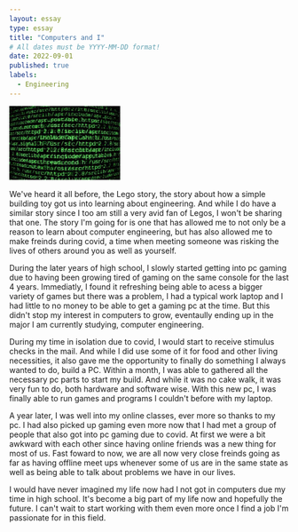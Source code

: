 ```yaml
---
layout: essay
type: essay
title: "Computers and I"
# All dates must be YYYY-MM-DD format!
date: 2022-09-01
published: true
labels:
  - Engineering
---
```


<img width="200px" 
     class="rounded float-start pe-4" 
     src="../img/coding.jpg" >

We've heard it all before, the Lego story, the story about how a simple building toy got us into learning about engineering. And while I do have a similar story since I too am still a very avid fan of Legos, I won't be sharing that one. The story I'm going for is one that has allowed me to not only be a reason to learn about computer engineering, but has also allowed me to make freinds during covid, a time when meeting someone was risking the lives of others around you as well as yourself.

During the later years of high school, I slowly started getting into pc gaming due to having been growing tired of gaming on the same console for the last 4 years. Immediatly, I found it refreshing being able to acess a bigger variety of games but there was a problem, I had a typical work laptop and I had little to no money to be able to get a gaming pc at the time. But this didn't stop my interest in computers to grow, eventaully ending up in the major I am currently studying, computer engineering. 

During my time in isolation due to covid, I would start to receive stimulus checks in the mail. And while I did use some of it for food and other living necessities, it also gave me the opportunity to finally do something I always wanted to do, build a PC. Within a month, I was able to gathered all the necessary pc parts to start my build. And while it was no cake walk, it was very fun to do, both hardware and software wise. With this new pc, I was finally able to run games and programs I couldn't before with my laptop. 

A year later, I was well into my online classes, ever more so thanks to my pc. I had also picked up gaming even more now that I had met a group of people that also got into pc gaming due to covid. At first we were a bit awkward with each other since having online friends was a new thing for most of us. Fast foward to now, we are all now very close freinds going as far as having offline meet ups whenever some of us are in the same state as well as being able to talk about problems we have in our lives. 

I would have never imagined my life now had I not got in computers due my time in high school. It's become a big part of my life now and hopefully the future. I can't wait to start working with them even more once I find a job I'm passionate for in this field.
